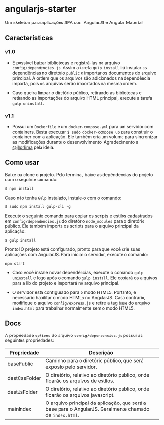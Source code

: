 # angularjs-starter
Um skeleton para aplicações SPA com AngularJS e Angular Material.

## Características

### v1.0
* É possível baixar bibliotecas e registrá-las no arquivo `config/dependencies.js`. Assim a tarefa `gulp install` irá instalar as dependências no diretório `public` e importar os documentos do arquivo principal. A ordem que os arquivos são adicionados na dependência importa, pois os arquivos serão importados na mesma ordem.

* Caso queira limpar o diretório público, retirando as bibliotecas e retirando as importações do arquivo HTML principal, execute a tarefa `gulp uninstall`.

### v1.1
* Possui um `Dockerfile` e um `docker-compose.yml` para um servidor com containers. Basta executar `$ sudo docker-compose up` para construir o container com a aplicação. Ele também cria um volume para sincronizar as modificações durante o desenvolvimento. Agradecimento a [@jhorlima](https://github.com/jhorlima) pela ideia.

## Como usar

Baixe ou clone o projeto. Pelo terminal, baixe as depêndencias do projeto com o seguinte comando:
```
$ npm install
```

Caso não tenha `Gulp` instalado, instale-o com o comando:
```
$ sudo npm install gulp-cli -g
```

Execute o seguinte comando para copiar os scripts e estilos cadastrados em `config/dependencies.js` do diretório `node_modules` para o diretório público. Ele também importa os scripts para o arquivo principal da aplicação:
```
$ gulp install
```

Pronto! O projeto está configurado, pronto para que você crie suas aplicações com AngularJS. Para iniciar o servidor, execute o comando:
```
npm start
```

* Caso você instale novas dependências, execute o comando `gulp uninstall` e logo após o comando `gulp install`. Ele copiará os arquivos para a lib do projeto e importará no arquivo principal.

* O servidor está configurado para o modo HTML5. Portanto, é necessário habilitar o modo HTML5 no AngularJS. Caso contrário, modifique o arquivo `config/express.js` e retire a tag `base` do arquivo `index.html` para trabalhar normalmente sem o modo HTML5.

## Docs
A propriedade `options` do arquivo `config/dependencies.js` possui as seguintes propriedades:

Propriedade   | Descrição
------------- | -------------
basePublic    | Caminho para o diretório público, que será exposto pelo servidor.
destCssFolder | O diretório, relativo ao diretório público, onde ficarão os arquivos de estilos.
destJsFolder  | O diretório, relativo ao diretório público, onde ficarão os arquivos javascript.
mainIndex     | O arquivo principal da aplicação, que será a base para o AngularJS. Geralmente chamado de `index.html`.
